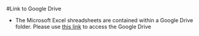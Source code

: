 #Link to Google Drive
* The Microsoft Excel shreadsheets are contained within a Google Drive folder. Please use [this link](https://docs.google.com/spreadsheets/d/1c_06XUj5I7Y1Onhaff2MVKDWeG6FusDZ/edit?usp=sharing&ouid=114723655502153355356&rtpof=true&sd=true) to access the Google Drive
